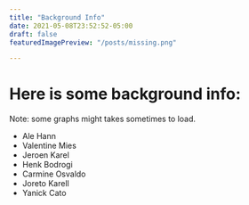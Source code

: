 ```yaml
---
title: "Background Info"
date: 2021-05-08T23:52:52-05:00
draft: false
featuredImagePreview: "/posts/missing.png"

---
```

# Here is some background info:

Note: some graphs might takes sometimes to load.

* Ale Hann
* Valentine Mies
* Jeroen Karel
* Henk Bodrogi
* Carmine Osvaldo
* Joreto Karell
* Yanick Cato
